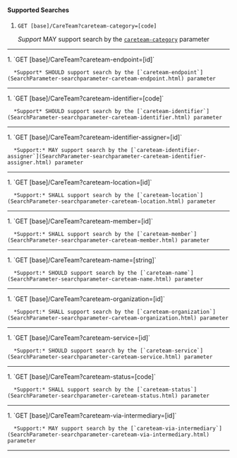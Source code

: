 #### Supported Searches

1. `GET [base]/CareTeam?careteam-category=[code]`

      *Support* MAY support search by the [`careteam-category`](SearchParameter-searchparameter-careteam-category.html) parameter
<hr />
1. `GET [base]/CareTeam?careteam-endpoint=[id]`

      *Support* SHOULD support search by the [`careteam-endpoint`](SearchParameter-searchparameter-careteam-endpoint.html) parameter
<hr />
1. `GET [base]/CareTeam?careteam-identifier=[code]`

      *Support* SHOULD support search by the [`careteam-identifier`](SearchParameter-searchparameter-careteam-identifier.html) parameter
<hr />
1. `GET [base]/CareTeam?careteam-identifier-assigner=[id]`

      *Support:* MAY support search by the [`careteam-identifier-assigner`](SearchParameter-searchparameter-careteam-identifier-assigner.html) parameter
<hr />
1. `GET [base]/CareTeam?careteam-location=[id]`

      *Support:* SHALL support search by the [`careteam-location`](SearchParameter-searchparameter-careteam-location.html) parameter
<hr />
1. `GET [base]/CareTeam?careteam-member=[id]`

      *Support:* SHALL support search by the [`careteam-member`](SearchParameter-searchparameter-careteam-member.html) parameter
<hr />
1. `GET [base]/CareTeam?careteam-name=[string]`

      *Support:* SHOULD support search by the [`careteam-name`](SearchParameter-searchparameter-careteam-name.html) parameter
<hr />
1. `GET [base]/CareTeam?careteam-organization=[id]`

      *Support:* SHALL support search by the [`careteam-organization`](SearchParameter-searchparameter-careteam-organization.html) parameter
<hr />
1. `GET [base]/CareTeam?careteam-service=[id]`

      *Support:* SHOULD support search by the [`careteam-service`](SearchParameter-searchparameter-careteam-service.html) parameter
<hr />
1. `GET [base]/CareTeam?careteam-status=[code]`

      *Support:* SHALL support search by the [`careteam-status`](SearchParameter-searchparameter-careteam-status.html) parameter
<hr />
1. `GET [base]/CareTeam?careteam-via-intermediary=[id]`

      *Support:* MAY support search by the [`careteam-via-intermediary`](SearchParameter-searchparameter-careteam-via-intermediary.html) parameter
<hr />
